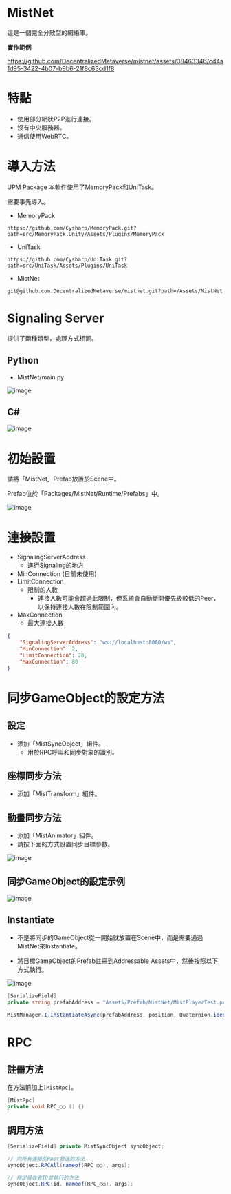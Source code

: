 # MistNet
這是一個完全分散型的網絡庫。

**實作範例**

https://github.com/DecentralizedMetaverse/mistnet/assets/38463346/cd4a1d95-3422-4b07-b9b6-21f8c63cd1f8

# 特點
- 使用部分網狀P2P進行連接。
- 沒有中央服務器。
- 通信使用WebRTC。

# 導入方法
UPM Package
本軟件使用了MemoryPack和UniTask。

需要事先導入。
- MemoryPack
```
https://github.com/Cysharp/MemoryPack.git?path=src/MemoryPack.Unity/Assets/Plugins/MemoryPack
```
- UniTask
```
https://github.com/Cysharp/UniTask.git?path=src/UniTask/Assets/Plugins/UniTask
```
- MistNet
```
git@github.com:DecentralizedMetaverse/mistnet.git?path=/Assets/MistNet
```

# Signaling Server
提供了兩種類型，處理方式相同。
## Python
- MistNet/main.py

![image](https://github.com/DecentralizedMetaverse/mistnet/assets/38463346/f0c37c6a-aec2-47d7-8b09-99162c56e35a)

## C#
![image](https://github.com/DecentralizedMetaverse/mistnet/assets/38463346/c5b11c4e-4604-455e-8c1d-81f77eee0d3d)

# 初始設置
請將「MistNet」Prefab放置於Scene中。

Prefab位於「Packages/MistNet/Runtime/Prefabs」中。

![image](https://github.com/DecentralizedMetaverse/mistnet/assets/38463346/e706a9e6-d549-489b-b1cc-1d4a770f6c70)

# 連接設置
- SignalingServerAddress
    - 進行Signaling的地方
- MinConnection (目前未使用)
- LimitConnection
    - 限制的人數
        - 連接人數可能會超過此限制，但系統會自動斷開優先級較低的Peer，以保持連接人數在限制範圍內。
- MaxConnection
    - 最大連接人數
```json
{
    "SignalingServerAddress": "ws://localhost:8080/ws",
    "MinConnection": 2,
    "LimitConnection": 20,
    "MaxConnection": 80
}
```

# 同步GameObject的設定方法

## 設定
- 添加「MistSyncObject」組件。
    - 用於RPC呼叫和同步對象的識別。
    
## 座標同步方法
- 添加「MistTransform」組件。

## 動畫同步方法
- 添加「MistAnimator」組件。
- 請按下面的方式設置同步目標參數。

![image](https://github.com/DecentralizedMetaverse/mistnet/assets/38463346/6a52670a-ff8e-4346-9329-32a90db26904)

## 同步GameObject的設定示例
![image](https://github.com/DecentralizedMetaverse/mistnet/assets/38463346/ed16052a-2bae-4dea-bf0f-a7ce367f10b7)

## Instantiate
- 不是將同步的GameObject從一開始就放置在Scene中，而是需要通過MistNet來Instantiate。

- 將目標GameObject的Prefab註冊到Addressable Assets中，然後按照以下方式執行。

![image](https://github.com/DecentralizedMetaverse/mistnet/assets/38463346/8ee873c1-89ff-4774-b762-a9017df5a825)


```csharp
[SerializeField] 
private string prefabAddress = "Assets/Prefab/MistNet/MistPlayerTest.prefab";

MistManager.I.InstantiateAsync(prefabAddress, position, Quaternion.identity).Forget();
```

# RPC
## 註冊方法
在方法前加上`[MistRpc]`。
```csharp
[MistRpc]
private void RPC_○○ () {}
```

## 調用方法
```csharp
[SerializeField] private MistSyncObject syncObject;

// 向所有連接的Peer發送的方法
syncObject.RPCAll(nameof(RPC_○○), args);

// 指定接收者ID並執行的方法
syncObject.RPC(id, nameof(RPC_○○), args);
```